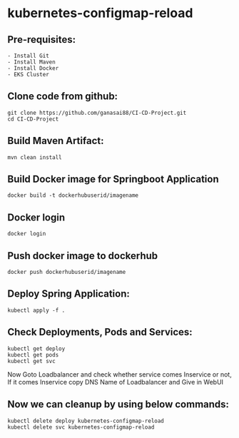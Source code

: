 # kubernetes-configmap-reload

Pre-requisites:
--------
    - Install Git
    - Install Maven
    - Install Docker
    - EKS Cluster
    
Clone code from github:
-------
    git clone https://github.com/ganasai88/CI-CD-Project.git
    cd CI-CD-Project
    
Build Maven Artifact:
-------
    mvn clean install
 
Build Docker image for Springboot Application
--------------
    docker build -t dockerhubuserid/imagename
  
Docker login
-------------
    docker login
    
Push docker image to dockerhub
-----------
    docker push dockerhubuserid/imagename
    
Deploy Spring Application:
--------
    kubectl apply -f .
    
Check Deployments, Pods and Services:
-------

    kubectl get deploy
    kubectl get pods
    kubectl get svc
    
Now Goto Loadbalancer and check whether service comes Inservice or not, If it comes Inservice copy DNS Name of Loadbalancer and Give in WebUI

 
Now we can cleanup by using below commands:
--------
    kubectl delete deploy kubernetes-configmap-reload
    kubectl delete svc kubernetes-configmap-reload

